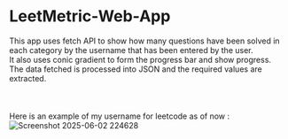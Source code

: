 # LeetMetric-Web-App
This app uses fetch API to show how many questions have been solved in each category by the username that has been entered by the user.\
It also uses conic gradient to form the progress bar and show progress.\
The data fetched is processed into JSON and the required values are extracted.\
\
\
\
Here is an example of my username for leetcode as of now :\
![Screenshot 2025-06-02 224628](https://github.com/user-attachments/assets/374fd590-7d5a-4b6e-b220-6542bdc22168)
